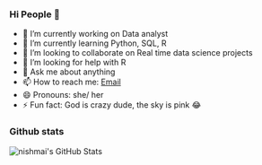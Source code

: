 ### Hi People 👋

<!--
**nishmai/nishmai** is a ✨ _special_ ✨ repository because its `README.md` (this file) appears on your GitHub profile.

Here are some ideas to get you started:
-->
- 🔭 I’m currently working on Data analyst
- 🌱 I’m currently learning Python, SQL, R
- 👯 I’m looking to collaborate on Real time data science projects
- 🤔 I’m looking for help with R
- 💬 Ask me about anything
- 📫 How to reach me: [Email](mailto:nvadlamudi@murraystate.edu "Email")
- 😄 Pronouns: she/ her
- ⚡ Fun fact: God is crazy dude, the sky is pink 😂

### Github stats
<img align="left" alt="nishmai's GitHub Stats" src="https://github-readme-stats.vercel.app/api?username=nishmai&show_icons=true&hide_border=false&theme=dark" />
